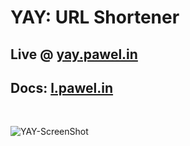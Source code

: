 # YAY: URL Shortener

Live @ [yay.pawel.in](https://yay.pawel.in) 
-----
Docs: [l.pawel.in](https://l.pawel.in)
---

<br/>

![YAY-ScreenShot](https://res.cloudinary.com/pawelb/image/upload/v1702301802/yay-ss_u3k4zq.png)

